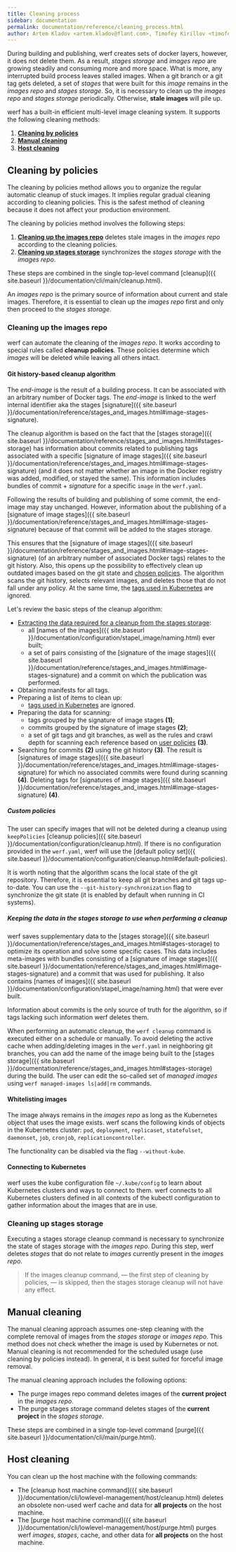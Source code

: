 ```yaml
---
title: Cleaning process
sidebar: documentation
permalink: documentation/reference/cleaning_process.html
author: Artem Kladov <artem.kladov@flant.com>, Timofey Kirillov <timofey.kirillov@flant.com>
---
```


During building and publishing, werf creates sets of docker layers, however, it does not delete them.
As a result, _stages storage_ and _images repo_ are growing steadily and consuming more and more space.
What is more, any interrupted build process leaves stalled images.
When a git branch or a git tag gets deleted, a set of _stages_ that were built for this _image_ remains in the _images repo_ and _stages storage_.
So, it is necessary to clean up the _images repo_ and _stages storage_ periodically. Otherwise, 
**stale images** will pile up.

werf has a built-in efficient multi-level image cleaning system. It supports the following cleaning methods:

1. [**Cleaning by policies**](#cleaning-by-policies)
2. [**Manual cleaning**](#manual-cleaning)
3. [**Host cleaning**](#host-cleaning)

## Cleaning by policies

The cleaning by policies method allows you to organize the regular automatic cleanup of stuck images.
It implies regular gradual cleaning according to cleaning policies.
This is the safest method of cleaning because it does not affect your production environment.

The cleaning by policies method involves the following steps:
1. [**Cleaning up the images repo**](#cleaning-up-the-images-repo) deletes stale images in the _images repo_ according to the cleaning policies.
2. [**Cleaning up stages storage**](#cleaning-up-stages-storage) synchronizes the _stages storage_ with the _images repo_.

These steps are combined in the single top-level command [cleanup]({{ site.baseurl }}/documentation/cli/main/cleanup.html).  

An _images repo_ is the primary source of information about current and stale images.
Therefore, it is essential to clean up the _images repo_ first and only then proceed to the _stages storage_.

### Cleaning up the images repo

werf can automate the cleaning of the _images repo_.
It works according to special rules called **cleanup policies**.
These policies determine which _images_ will be deleted while leaving all others intact.

#### Git history-based cleanup algorithm

The _end-image_ is the result of a building process. It can be associated with an arbitrary number of Docker tags.  The _end-image_ is linked to the werf internal identifier aka the stages [signature]({{ site.baseurl }}/documentation/reference/stages_and_images.html#image-stages-signature).

The cleanup algorithm is based on the fact that the [stages storage]({{ site.baseurl }}/documentation/reference/stages_and_images.html#stages-storage) has information about commits related to publishing tags associated with a specific [signature of image stages]({{ site.baseurl }}/documentation/reference/stages_and_images.html#image-stages-signature) (and it does not matter whether an image in the Docker registry was added, modified, or stayed the same). This information includes bundles of commit + _signature_ for a specific `image` in the `werf.yaml`. 

Following the results of building and publishing of some commit, the end-image may stay unchanged. However, information about the publishing of a [signature of image stages]({{ site.baseurl }}/documentation/reference/stages_and_images.html#image-stages-signature) because of that commit will be added to the stages storage.

This ensures that the [signature of image stages]({{ site.baseurl }}/documentation/reference/stages_and_images.html#image-stages-signature) (of an arbitrary number of associated Docker tags) relates to the git history. Also, this opens up the possibility to effectively clean up outdated images based on the git state and [chosen policies](#custom-policies).  The algorithm scans the git history, selects relevant images, and deletes those that do not fall under any policy. At the same time, the [tags used in Kubernetes](#whitelisting-images) are ignored.

Let's review the basic steps of the cleanup algorithm:

- [Extracting the data required for a cleanup from the stages storage](#keeping-the-data-in-the-stages-storage-to-use-when-performing-a-cleanup):
    - all [names of the images]({{ site.baseurl }}/documentation/configuration/stapel_image/naming.html) ever built;
    - a set of pairs consisting of the [signature of the image stages]({{ site.baseurl }}/documentation/reference/stages_and_images.html#image-stages-signature) and a commit on which the publication was performed.
- Obtaining manifests for all tags.
- Preparing a list of items to clean up:
    - [tags used in Kubernetes](#whitelisting-images) are ignored.
- Preparing the data for scanning:
    - tags grouped by the signature of image stages __(1)__;
    - commits grouped by the signature of image stages __(2)__;
    - a set of git tags and git branches, as well as the rules and crawl depth for scanning each reference based on [user policies](#custom-policies) __(3)__.
- Searching for commits __(2)__ using the git history __(3)__. The result is [signatures of image stages]({{ site.baseurl }}/documentation/reference/stages_and_images.html#image-stages-signature) for which no associated commits were found during scanning __(4)__.
Deleting tags for [signatures of image stages]({{ site.baseurl }}/documentation/reference/stages_and_images.html#image-stages-signature) __(4)__.

##### Custom policies

The user can specify images that will not be deleted during a cleanup using `keepPolicies` [cleanup policies]({{ site.baseurl }}/documentation/configuration/cleanup.html). If there is no configuration provided in the `werf.yaml`, werf will use the [default policy set]({{ site.baseurl }}/documentation/configuration/cleanup.html#default-policies).

It is worth noting that the algorithm scans the local state of the git repository. Therefore, it is essential to keep all git branches and git tags up-to-date. You can use the `--git-history-synchronization` flag to synchronize the git state (it is enabled by default when running in CI systems).

##### Keeping the data in the stages storage to use when performing a cleanup

werf saves supplementary data to the [stages storage]({{ site.baseurl }}/documentation/reference/stages_and_images.html#stages-storage) to optimize its operation and solve some specific cases. This data includes meta-images with bundles consisting of a [signature of image stages]({{ site.baseurl }}/documentation/reference/stages_and_images.html#image-stages-signature) and a commit that was used for publishing. It also contains [names of images]({{ site.baseurl }}/documentation/configuration/stapel_image/naming.html) that were ever built.

Information about commits is the only source of truth for the algorithm, so if tags lacking such information werf deletes them. 

When performing an automatic cleanup, the `werf cleanup` command is executed either on a schedule or manually. To avoid deleting the active cache when adding/deleting images in the `werf.yaml` in neighboring git branches, you can add the name of the image being built to the [stages storage]({{ site.baseurl }}/documentation/reference/stages_and_images.html#stages-storage) during the build. The user can edit the so-called set of _managed images_ using `werf managed-images ls|add|rm` commands.

#### Whitelisting images

The image always remains in the _images repo_ as long as the Kubernetes object that uses the image exists.
werf scans the following kinds of objects in the Kubernetes cluster: `pod`, `deployment`, `replicaset`, `statefulset`, `daemonset`, `job`, `cronjob`, `replicationcontroller`.

The functionality can be disabled via the flag `--without-kube`.

#### Connecting to Kubernetes

werf uses the kube configuration file `~/.kube/config` to learn about Kubernetes clusters and ways to connect to them. werf connects to all Kubernetes clusters defined in all contexts of the kubectl configuration to gather information about the images that are in use.

### Cleaning up stages storage

Executing a stages storage cleanup command is necessary to synchronize the state of stages storage with the _images repo_.
During this step, werf deletes _stages_ that do not relate to _images_ currently present in the _images repo_.

> If the images cleanup command, — the first step of cleaning by policies, — is skipped, then the stages storage cleanup will not have any effect.

## Manual cleaning

The manual cleaning approach assumes one-step cleaning with the complete removal of images from the _stages storage_ or _images repo_.
This method does not check whether the image is used by Kubernetes or not.
Manual cleaning is not recommended for the scheduled usage (use cleaning by policies instead).
In general, it is best suited for forceful image removal.

The manual cleaning approach includes the following options:

* The purge images repo command deletes images of the **current project** in the _images repo_.
* The purge stages storage command deletes stages of the **current project** in the _stages storage_.

These steps are combined in a single top-level command [purge]({{ site.baseurl }}/documentation/cli/main/purge.html).

## Host cleaning

You can clean up the host machine with the following commands:

* The [cleanup host machine command]({{ site.baseurl }}/documentation/cli/lowlevel-management/host/cleanup.html) deletes an obsolete non-used werf cache and data for **all projects** on the host machine.
* The [purge host machine command]({{ site.baseurl }}/documentation/cli/lowlevel-management/host/purge.html) purges werf _images_, _stages_, cache, and other data for **all projects** on the host machine.
